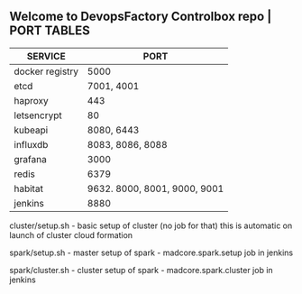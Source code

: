 Welcome to DevopsFactory Controlbox repo
|
         PORT TABLES
----------------------------------------------
   SERVICE      |           PORT
----------------|-----------------------------
docker registry |           5000
etcd            |        7001, 4001
haproxy         |           443
letsencrypt     |           80
kubeapi         |        8080, 6443
influxdb        |     8083, 8086, 8088
grafana         |          3000
redis           |          6379
habitat         |9632. 8000, 8001, 9000, 9001
jenkins         |          8880


cluster/setup.sh - basic setup of cluster (no job for that) this is automatic on launch of cluster cloud formation

spark/setup.sh - master setup of spark - madcore.spark.setup job in jenkins

spark/cluster.sh - cluster setup of spark - madcore.spark.cluster job in jenkins